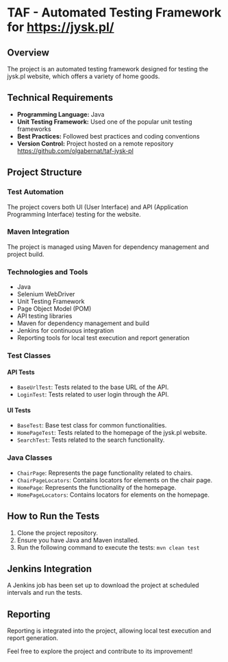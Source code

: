 # TAF - Automated Testing Framework for https://jysk.pl/

## Overview
The project is an automated testing framework designed for testing the jysk.pl website, which offers a variety of home goods.

## Technical Requirements

- **Programming Language:** Java
- **Unit Testing Framework:** Used one of the popular unit testing frameworks
- **Best Practices:** Followed best practices and coding conventions
- **Version Control:** Project hosted on a remote repository https://github.com/olgabernat/taf-jysk-pl

## Project Structure
### Test Automation

The project covers both UI (User Interface) and API (Application Programming Interface) testing for the website.

### Maven Integration

The project is managed using Maven for dependency management and project build.

### Technologies and Tools

- Java
- Selenium WebDriver
- Unit Testing Framework
- Page Object Model (POM)
- API testing libraries
- Maven for dependency management and build
- Jenkins for continuous integration
- Reporting tools for local test execution and report generation

### Test Classes

#### API Tests

- `BaseUrlTest`: Tests related to the base URL of the API.
- `LoginTest`: Tests related to user login through the API.

#### UI Tests

- `BaseTest`: Base test class for common functionalities.
- `HomePageTest`: Tests related to the homepage of the jysk.pl website.
- `SearchTest`: Tests related to the search functionality.

### Java Classes

- `ChairPage`: Represents the page functionality related to chairs.
- `ChairPageLocators`: Contains locators for elements on the chair page.
- `HomePage`: Represents the functionality of the homepage.
- `HomePageLocators`: Contains locators for elements on the homepage.

## How to Run the Tests

1. Clone the project repository.
2. Ensure you have Java and Maven installed.
3. Run the following command to execute the tests: `mvn clean test`

## Jenkins Integration

A Jenkins job has been set up to download the project at scheduled intervals and run the tests.

## Reporting

Reporting is integrated into the project, allowing local test execution and report generation.

Feel free to explore the project and contribute to its improvement!